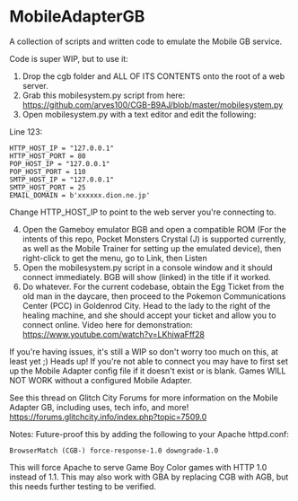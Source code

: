 # MobileAdapterGB
A collection of scripts and written code to emulate the Mobile GB service.

Code is super WIP, but to use it:

1. Drop the cgb folder and ALL OF ITS CONTENTS onto the root of a web server.
2. Grab this mobilesystem.py script from here: https://github.com/arves100/CGB-B9AJ/blob/master/mobilesystem.py
3. Open mobilesystem.py with a text editor and edit the following:

Line 123:
```
HTTP_HOST_IP = "127.0.0.1"
HTTP_HOST_PORT = 80
POP_HOST_IP = "127.0.0.1"
POP_HOST_PORT = 110
SMTP_HOST_IP = "127.0.0.1"
SMTP_HOST_PORT = 25
EMAIL_DOMAIN = b'xxxxxx.dion.ne.jp'
```

Change HTTP_HOST_IP to point to the web server you're connecting to.

4. Open the Gameboy emulator BGB and open a compatible ROM (For the intents of this repo, Pocket Monsters Crystal (J) is supported currently, as well as the Mobile Trainer for setting up the emulated device), then right-click to get the menu, go to Link, then Listen
5. Open the mobilesystem.py script in a console window and it should connect immediately. BGB will show (linked) in the title if it worked.
6. Do whatever. For the current codebase, obtain the Egg Ticket from the old man in the daycare, then proceed to the Pokemon Communications Center (PCC) in Goldenrod City. Head to the lady to the right of the healing machine, and she should accept your ticket and allow you to connect online. Video here for demonstration: https://www.youtube.com/watch?v=LKhiwaFff28

If you're having issues, it's still a WIP so don't worry too much on this, at least yet ;) Heads up! If you're not able to connect you may have to first set up the Mobile Adapter config file if it doesn't exist or is blank. Games WILL NOT WORK without a configured Mobile Adapter.

See this thread on Glitch City Forums for more information on the Mobile Adapter GB, including uses, tech info, and more!
https://forums.glitchcity.info/index.php?topic=7509.0

Notes:
Future-proof this by adding the following to your Apache httpd.conf:

```BrowserMatch (CGB-) force-response-1.0 downgrade-1.0```

This will force Apache to serve Game Boy Color games with HTTP 1.0 instead of 1.1. This may also work with GBA by replacing CGB with AGB, but this needs further testing to be verified.
